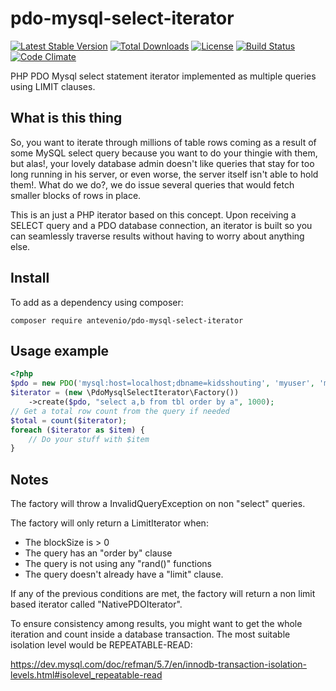 # pdo-mysql-select-iterator
[![Latest Stable Version](https://poser.pugx.org/antevenio/pdo-mysql-select-iterator/v/stable)](https://packagist.org/packages/antevenio/pdo-mysql-select-iterator)
[![Total Downloads](https://poser.pugx.org/antevenio/pdo-mysql-select-iterator/downloads)](https://packagist.org/packages/antevenio/pdo-mysql-select-iterator)
[![License](https://poser.pugx.org/antevenio/pdo-mysql-select-iterator/license)](https://packagist.org/packages/antevenio/pdo-mysql-select-iterator)
[![Build Status](https://travis-ci.org/Antevenio/pdo-mysql-select-iterator.svg?branch=master)](https://travis-ci.org/Antevenio/pdo-mysql-select-iterator)
[![Code Climate](https://codeclimate.com/github/Antevenio/pdo-mysql-select-iterator.png)](https://codeclimate.com/github/Antevenio/pdo-mysql-select-iterator)

PHP PDO Mysql select statement iterator implemented as multiple queries using LIMIT clauses.

What is this thing
---
So, you want to iterate through millions of table rows coming as a result
of some MySQL select query because you want to do your thingie with them, but alas!, your lovely
database admin doesn't like queries that stay for too long running in his server,
or even worse, the server itself isn't able to hold them!. What do we do?, we do issue several
queries that would fetch smaller blocks of rows in place.


This is an just a PHP iterator based on this concept. Upon receiving a SELECT query and a
PDO database connection, an iterator is built so you can seamlessly traverse results without
having to worry about anything else.

Install
---

To add as a dependency using composer:

`composer require antevenio/pdo-mysql-select-iterator`

Usage example
---

```php
<?php
$pdo = new PDO('mysql:host=localhost;dbname=kidsshouting', 'myuser', 'mypass');
$iterator = (new \PdoMysqlSelectIterator\Factory())
    ->create($pdo, "select a,b from tbl order by a", 1000);
// Get a total row count from the query if needed
$total = count($iterator);
foreach ($iterator as $item) {
    // Do your stuff with $item
}
```

Notes
---
The factory will throw a InvalidQueryException on non "select" queries.

The factory will only return a LimitIterator when:
* The blockSize is > 0
* The query has an "order by" clause
* The query is not using any "rand()" functions
* The query doesn't already have a "limit" clause.

If any of the previous conditions are met, the factory will return a non limit based iterator called 
"NativePDOIterator". 

To ensure consistency among results, you might want to get the whole iteration and count inside a database transaction.
The most suitable isolation level would be REPEATABLE-READ: 

https://dev.mysql.com/doc/refman/5.7/en/innodb-transaction-isolation-levels.html#isolevel_repeatable-read
